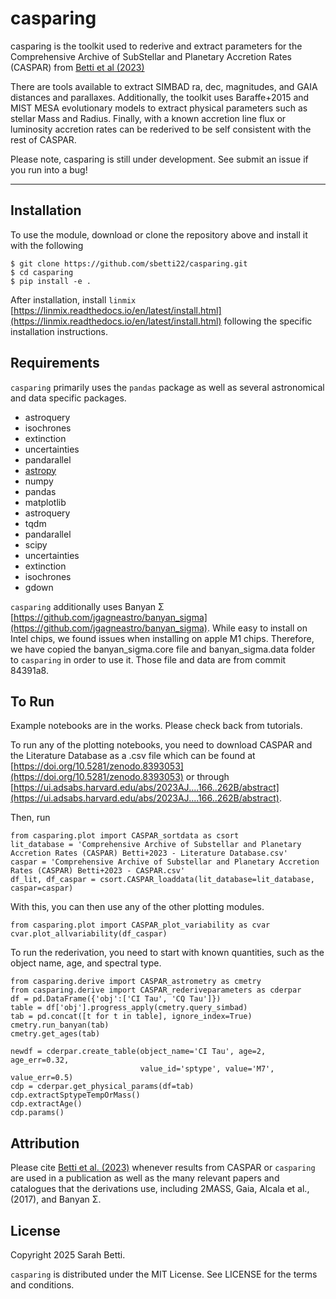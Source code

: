 # casparing
casparing is the toolkit used to rederive and extract parameters for the Comprehensive Archive of SubStellar and Planetary Accretion Rates (CASPAR) from [Betti et al (2023)](https://ui.adsabs.harvard.edu/abs/2023AJ....166..262B/abstract)

There are tools available to extract SIMBAD ra, dec, magnitudes, and GAIA distances and parallaxes.  Additionally, the toolkit uses Baraffe+2015 and MIST MESA evolutionary models to extract physical parameters such as stellar Mass and Radius. Finally, with a known accretion line flux or luminosity accretion rates can be rederived to be self consistent with the rest of CASPAR. 

Please note, casparing is still under development.  See submit an issue if you run into a bug!  

---
## Installation 
To use the module, download or clone the repository above and install it with the following 
```
$ git clone https://github.com/sbetti22/casparing.git
$ cd casparing
$ pip install -e .
````

After installation, install ```linmix``` [https://linmix.readthedocs.io/en/latest/install.html](https://linmix.readthedocs.io/en/latest/install.html) following the specific installation instructions.


## Requirements
```casparing``` primarily uses the ```pandas``` package as well as several astronomical and data specific packages.
  - astroquery
  - isochrones
  - extinction
  - uncertainties
  - pandarallel
  - [astropy](https://www.astropy.org)
  - numpy 
  - pandas 
  - matplotlib 
  - astroquery 
  - tqdm
  - pandarallel
  - scipy
  - uncertainties 
  - extinction 
  - isochrones
  - gdown

```casparing``` additionally uses Banyan Σ [https://github.com/jgagneastro/banyan_sigma](https://github.com/jgagneastro/banyan_sigma).  While easy to install on Intel chips, we found issues when installing on apple M1 chips.  Therefore, we have copied the banyan_sigma.core file and banyan_sigma.data folder to ```casparing``` in order to use it. Those file and data are from commit 84391a8. 


## To Run
Example notebooks are in the works.  Please check back from tutorials.  

To run any of the plotting notebooks, you need to download CASPAR and the Literature Database as a .csv file which can be found at [https://doi.org/10.5281/zenodo.8393053](https://doi.org/10.5281/zenodo.8393053) or through [https://ui.adsabs.harvard.edu/abs/2023AJ....166..262B/abstract](https://ui.adsabs.harvard.edu/abs/2023AJ....166..262B/abstract). 

Then, run 
```
from casparing.plot import CASPAR_sortdata as csort
lit_database = 'Comprehensive Archive of Substellar and Planetary Accretion Rates (CASPAR) Betti+2023 - Literature Database.csv'
caspar = 'Comprehensive Archive of Substellar and Planetary Accretion Rates (CASPAR) Betti+2023 - CASPAR.csv'
df_lit, df_caspar = csort.CASPAR_loaddata(lit_database=lit_database, caspar=caspar)
```
With this, you can then use any of the other plotting modules.
```
from casparing.plot import CASPAR_plot_variability as cvar
cvar.plot_allvariability(df_caspar)
```

To run the rederivation, you need to start with known quantities, such as the object name, age, and spectral type.   
```
from casparing.derive import CASPAR_astrometry as cmetry
from casparing.derive import CASPAR_rederiveparameters as cderpar
df = pd.DataFrame({'obj':['CI Tau', 'CQ Tau']})
table = df['obj'].progress_apply(cmetry.query_simbad)
tab = pd.concat([t for t in table], ignore_index=True)
cmetry.run_banyan(tab)
cmetry.get_ages(tab)

newdf = cderpar.create_table(object_name='CI Tau', age=2, age_err=0.32, 
                             value_id='sptype', value='M7', value_err=0.5)
cdp = cderpar.get_physical_params(df=tab)
cdp.extractSptypeTempOrMass()
cdp.extractAge()
cdp.params()
```


## Attribution

Please cite [Betti et al. (2023)](https://ui.adsabs.harvard.edu/abs/2023AJ....166..262B/abstract) whenever results from CASPAR or ```casparing``` are used in a publication as well as the many relevant papers and catalogues that the derivations use, including 2MASS, Gaia, Alcala et al., (2017), and Banyan Σ.    


## License

Copyright 2025 Sarah Betti.

```casparing``` is distributed under the MIT License. See LICENSE for the terms and conditions.
